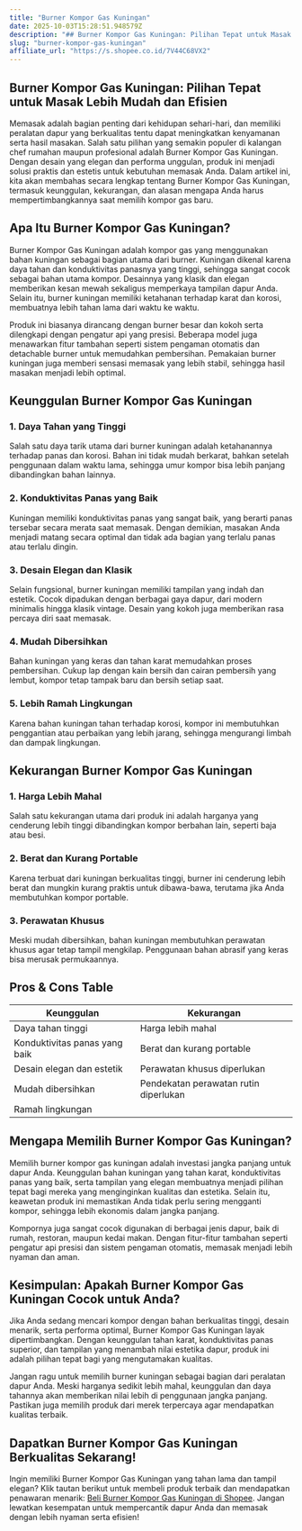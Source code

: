 ```yaml
---
title: "Burner Kompor Gas Kuningan"
date: 2025-10-03T15:28:51.948579Z
description: "## Burner Kompor Gas Kuningan: Pilihan Tepat untuk Masak Lebih Mudah dan Efisien..."
slug: "burner-kompor-gas-kuningan"
affiliate_url: "https://s.shopee.co.id/7V44C68VX2"
---
```

## Burner Kompor Gas Kuningan: Pilihan Tepat untuk Masak Lebih Mudah dan Efisien

Memasak adalah bagian penting dari kehidupan sehari-hari, dan memiliki peralatan dapur yang berkualitas tentu dapat meningkatkan kenyamanan serta hasil masakan. Salah satu pilihan yang semakin populer di kalangan chef rumahan maupun profesional adalah Burner Kompor Gas Kuningan. Dengan desain yang elegan dan performa unggulan, produk ini menjadi solusi praktis dan estetis untuk kebutuhan memasak Anda. Dalam artikel ini, kita akan membahas secara lengkap tentang Burner Kompor Gas Kuningan, termasuk keunggulan, kekurangan, dan alasan mengapa Anda harus mempertimbangkannya saat memilih kompor gas baru.

## Apa Itu Burner Kompor Gas Kuningan?

Burner Kompor Gas Kuningan adalah kompor gas yang menggunakan bahan kuningan sebagai bagian utama dari burner. Kuningan dikenal karena daya tahan dan konduktivitas panasnya yang tinggi, sehingga sangat cocok sebagai bahan utama kompor. Desainnya yang klasik dan elegan memberikan kesan mewah sekaligus memperkaya tampilan dapur Anda. Selain itu, burner kuningan memiliki ketahanan terhadap karat dan korosi, membuatnya lebih tahan lama dari waktu ke waktu.

Produk ini biasanya dirancang dengan burner besar dan kokoh serta dilengkapi dengan pengatur api yang presisi. Beberapa model juga menawarkan fitur tambahan seperti sistem pengaman otomatis dan detachable burner untuk memudahkan pembersihan. Pemakaian burner kuningan juga memberi sensasi memasak yang lebih stabil, sehingga hasil masakan menjadi lebih optimal.

## Keunggulan Burner Kompor Gas Kuningan

### 1. Daya Tahan yang Tinggi

Salah satu daya tarik utama dari burner kuningan adalah ketahanannya terhadap panas dan korosi. Bahan ini tidak mudah berkarat, bahkan setelah penggunaan dalam waktu lama, sehingga umur kompor bisa lebih panjang dibandingkan bahan lainnya.

### 2. Konduktivitas Panas yang Baik

Kuningan memiliki konduktivitas panas yang sangat baik, yang berarti panas tersebar secara merata saat memasak. Dengan demikian, masakan Anda menjadi matang secara optimal dan tidak ada bagian yang terlalu panas atau terlalu dingin.

### 3. Desain Elegan dan Klasik

Selain fungsional, burner kuningan memiliki tampilan yang indah dan estetik. Cocok dipadukan dengan berbagai gaya dapur, dari modern minimalis hingga klasik vintage. Desain yang kokoh juga memberikan rasa percaya diri saat memasak.

### 4. Mudah Dibersihkan

Bahan kuningan yang keras dan tahan karat memudahkan proses pembersihan. Cukup lap dengan kain bersih dan cairan pembersih yang lembut, kompor tetap tampak baru dan bersih setiap saat.

### 5. Lebih Ramah Lingkungan

Karena bahan kuningan tahan terhadap korosi, kompor ini membutuhkan penggantian atau perbaikan yang lebih jarang, sehingga mengurangi limbah dan dampak lingkungan.

## Kekurangan Burner Kompor Gas Kuningan

### 1. Harga Lebih Mahal

Salah satu kekurangan utama dari produk ini adalah harganya yang cenderung lebih tinggi dibandingkan kompor berbahan lain, seperti baja atau besi.

### 2. Berat dan Kurang Portable

Karena terbuat dari kuningan berkualitas tinggi, burner ini cenderung lebih berat dan mungkin kurang praktis untuk dibawa-bawa, terutama jika Anda membutuhkan kompor portable.

### 3. Perawatan Khusus

Meski mudah dibersihkan, bahan kuningan membutuhkan perawatan khusus agar tetap tampil mengkilap. Penggunaan bahan abrasif yang keras bisa merusak permukaannya.

## Pros & Cons Table

| Keunggulan                                | Kekurangan                                |
|-------------------------------------------|--------------------------------------------|
| Daya tahan tinggi                        | Harga lebih mahal                        |
| Konduktivitas panas yang baik             | Berat dan kurang portable                |
| Desain elegan dan estetik                  | Perawatan khusus diperlukan              |
| Mudah dibersihkan                         | Pendekatan perawatan rutin diperlukan    |
| Ramah lingkungan                         |                                             |

## Mengapa Memilih Burner Kompor Gas Kuningan?

Memilih burner kompor gas kuningan adalah investasi jangka panjang untuk dapur Anda. Keunggulan bahan kuningan yang tahan karat, konduktivitas panas yang baik, serta tampilan yang elegan membuatnya menjadi pilihan tepat bagi mereka yang menginginkan kualitas dan estetika. Selain itu, keawetan produk ini memastikan Anda tidak perlu sering mengganti kompor, sehingga lebih ekonomis dalam jangka panjang.

Kompornya juga sangat cocok digunakan di berbagai jenis dapur, baik di rumah, restoran, maupun kedai makan. Dengan fitur-fitur tambahan seperti pengatur api presisi dan sistem pengaman otomatis, memasak menjadi lebih nyaman dan aman.

## Kesimpulan: Apakah Burner Kompor Gas Kuningan Cocok untuk Anda?

Jika Anda sedang mencari kompor dengan bahan berkualitas tinggi, desain menarik, serta performa optimal, Burner Kompor Gas Kuningan layak dipertimbangkan. Dengan keunggulan tahan karat, konduktivitas panas superior, dan tampilan yang menambah nilai estetika dapur, produk ini adalah pilihan tepat bagi yang mengutamakan kualitas.

Jangan ragu untuk memilih burner kuningan sebagai bagian dari peralatan dapur Anda. Meski harganya sedikit lebih mahal, keunggulan dan daya tahannya akan memberikan nilai lebih di penggunaan jangka panjang. Pastikan juga memilih produk dari merek terpercaya agar mendapatkan kualitas terbaik.

## Dapatkan Burner Kompor Gas Kuningan Berkualitas Sekarang!

Ingin memiliki Burner Kompor Gas Kuningan yang tahan lama dan tampil elegan? Klik tautan berikut untuk membeli produk terbaik dan mendapatkan penawaran menarik: [Beli Burner Kompor Gas Kuningan di Shopee](https://s.shopee.co.id/7V44C68VX2). Jangan lewatkan kesempatan untuk mempercantik dapur Anda dan memasak dengan lebih nyaman serta efisien!